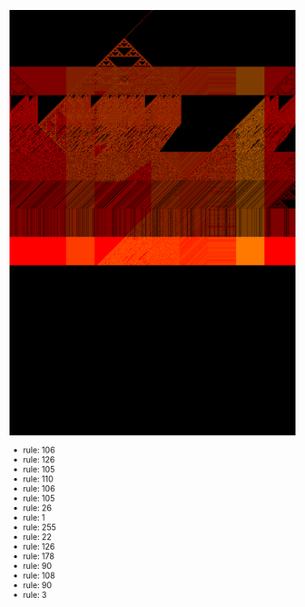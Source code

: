 ![photo](./output.png) 
 * rule: 106
* rule: 126
* rule: 105
* rule: 110
* rule: 106
* rule: 105
* rule: 26
* rule: 1
* rule: 255
* rule: 22
* rule: 126
* rule: 178
* rule: 90
* rule: 108
* rule: 90
* rule: 3
